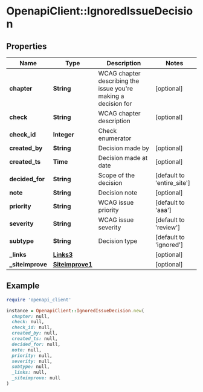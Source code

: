 # OpenapiClient::IgnoredIssueDecision

## Properties

| Name | Type | Description | Notes |
| ---- | ---- | ----------- | ----- |
| **chapter** | **String** | WCAG chapter describing the issue you&#39;re making a decision for | [optional] |
| **check** | **String** | WCAG chapter description | [optional] |
| **check_id** | **Integer** | Check enumerator |  |
| **created_by** | **String** | Decision made by | [optional] |
| **created_ts** | **Time** | Decision made at date | [optional] |
| **decided_for** | **String** | Scope of the decision | [default to &#39;entire_site&#39;] |
| **note** | **String** | Decision note | [optional] |
| **priority** | **String** | WCAG issue priority | [default to &#39;aaa&#39;] |
| **severity** | **String** | WCAG issue severity | [default to &#39;review&#39;] |
| **subtype** | **String** | Decision type | [default to &#39;ignored&#39;] |
| **_links** | [**Links3**](Links3.md) |  | [optional] |
| **_siteimprove** | [**Siteimprove1**](Siteimprove1.md) |  | [optional] |

## Example

```ruby
require 'openapi_client'

instance = OpenapiClient::IgnoredIssueDecision.new(
  chapter: null,
  check: null,
  check_id: null,
  created_by: null,
  created_ts: null,
  decided_for: null,
  note: null,
  priority: null,
  severity: null,
  subtype: null,
  _links: null,
  _siteimprove: null
)
```

